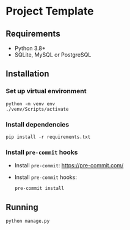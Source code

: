 # Project Template

## Requirements

- Python 3.8+
- SQLite, MySQL or PostgreSQL

## Installation

### Set up virtual environment

```shell
python -m venv env
./venv/Scripts/activate
```

### Install dependencies

```shell
pip install -r requirements.txt
```

### Install `pre-commit` hooks

- Install `pre-commit`: https://pre-commit.com/
- Install `pre-commit` hooks:

  ```shell
  pre-commit install
  ```

## Running

```shell
python manage.py
```
